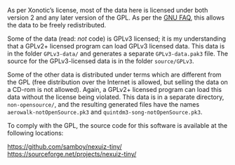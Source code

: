 As per Xonotic’s license, most of the data here is licensed under 
both version 2 and any later version of the GPL.  As per the
[GNU FAQ](https://www.gnu.org/licenses/gpl-faq.html#v2v3Compatibility),
this allows the data to be freely redistributed.

Some of the data (read: *not* code) is GPLv3 licensed; it is my 
understanding that a GPLv2+ licensed program can load GPLv3 licensed 
data.  This data is in the folder `GPLv3-data/` and generates a
separate `GPLv3-data.pak3` file.  The source for the GPLv3-licensed
data is in the folder `source/GPLv3`.

Some of the other data is distributed under terms which are different
from the GPL (free distribution over the Internet is allowed, but 
selling the data on a CD-rom is not allowed).  Again, a GPLv2+ 
licensed program can load this data without the license being
violated.  This data is in a separate directory, `non-opensource/`,
and the resulting generated files have the names
`aerowalk-notOpenSource.pk3` and `quintdm3-song-notOpenSource.pk3`.

To comply with the GPL, the source code for this software is available
at the following locations:

https://github.com/samboy/nexuiz-tiny/
https://sourceforge.net/projects/nexuiz-tiny/

